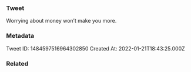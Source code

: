 ### Tweet
Worrying about money won’t make you more.

### Metadata
Tweet ID: 1484597516964302850
Created At: 2022-01-21T18:43:25.000Z

### Related

